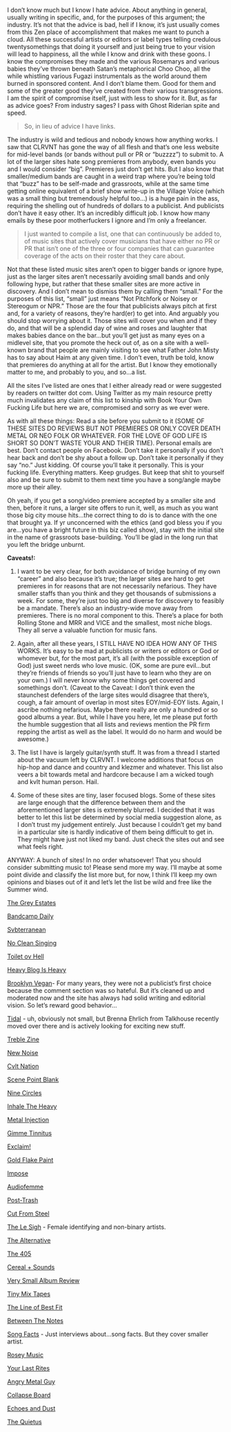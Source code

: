 I don’t know much but I know I hate advice. About anything in general, usually writing in specific, and, for the purposes of this argument; the industry. It’s not that the advice is bad, hell if I know, it’s just usually comes from this Zen place of accomplishment that makes me want to punch a cloud. All these successful artists or editors or label types telling credulous twentysomethings that doing it yourself and just being true to your vision will lead to happiness, all the while I know and drink with these goons. I know the compromises they made and the various Rosemarys and various babies they’ve thrown beneath Satan’s metaphorical Choo Choo, all the while whistling various Fugazi instrumentals as the world around them burned in sponsored content. And I don’t blame them. Good for them and some of the greater good they’ve created from their various transgressions. I am the spirit of compromise itself, just with less to show for it. But, as far as advice goes? From industry sages? I pass with Ghost Riderian spite and speed. 

>So, in lieu of advice I have links. 

The industry is wild and tedious and nobody knows how anything works. I saw that CLRVNT has gone the way of all flesh and that’s one less website for mid-level bands (or bands without pull or PR or “buzzzz”) to submit to. A lot of the larger sites hate song premieres from anybody, even bands you and I would consider “big”. Premieres just don’t get hits. But I also know that smaller/medium bands are caught in a weird trap where you’re being told that “buzz” has to be self-made and grassroots, while at the same time getting online equivalent of a brief show write-up in the Village Voice (which was a small thing but tremendously helpful too…) is a huge pain in the ass, requiring the shelling out of hundreds of dollars to a publicist. And publicists don’t have it easy other. It’s an incredibly difficult job. I know how many emails by these poor motherfuckers I ignore and I’m only a freelancer. 

>I just wanted to compile a list, one that can continuously be added to, of music sites that actively cover musicians that have either no PR or PR that isn’t one of the three or four companies that can guarantee coverage of the acts on their roster that they care about. 

Not that these listed music sites aren’t open to bigger bands or ignore hype, just as the larger sites aren’t necessarily avoiding small bands and only following hype, but rather that these smaller sites are more active in discovery. And I don’t mean to dismiss them by calling them “small.” For the purposes of this list, “small” just means “Not Pitchfork or Noisey or Stereogum or NPR.” Those are the four that publicists always pitch at first and, for a variety of reasons, they’re hard(er) to get into. And arguably you should stop worrying about it. Those sites will cover you when and if they do, and that will be a splendid day of wine and roses and laughter that makes babies dance on the bar…but you’ll get just as many eyes on a midlevel site, that you promote the heck out of, as on a site with a well-known brand that people are mainly visiting to see what Father John Misty has to say about Haim at any given time. I don’t even, truth be told, know that premieres do anything at all for the artist. But I know they emotionally matter to me, and probably to you, and so…a list.

All the sites I’ve listed are ones that I either already read or were suggested by readers on twitter dot com. Using Twitter as my main resource pretty much invalidates any claim of this list to kinship with Book Your Own Fucking Life but here we are, compromised and sorry as we ever were. 

As with all these things: Read a site before you submit to it (SOME OF THESE SITES DO REVIEWS BUT NOT PREMIERES OR ONLY COVER DEATH METAL OR NEO FOLK OR WHATEVER. FOR THE LOVE OF GOD LIFE IS SHORT SO DON’T WASTE YOUR AND THEIR TIME). Personal emails are best. Don’t contact people on Facebook. Don’t take it personally if you don’t hear back and don’t be shy about a follow up. Don’t take it personally if they say “no.” Just kidding. Of course you’ll take it personally. This is your fucking life. Everything matters. Keep grudges. But keep that shit to yourself also and be sure to submit to them next time you have a song/angle maybe more up their alley.

Oh yeah, if you get a song/video premiere accepted by a smaller site and then, before it runs, a larger site offers to run it, well, as much as you want those big city mouse hits…the correct thing to do is to dance with the one that brought ya. If yr unconcerned with the ethics (and god bless you if you are…you have a bright future in this biz called show), stay with the initial site in the name of grassroots base-building. You’ll be glad in the long run that you left the bridge unburnt. 

**Caveats!:**

1.	I want to be very clear, for both avoidance of bridge burning of my own “career” and also because it’s true; the larger sites are hard to get premieres in for reasons that are not necessarily nefarious. They have smaller staffs than you think and they get thousands of submissions a week. For some, they’re just too big and diverse for discovery to feasibly be a mandate. There’s also an industry-wide move away from premieres. There is no moral component to this. There’s a place for both Rolling Stone and MRR and VICE and the smallest, most niche blogs. They all serve a valuable function for music fans.

2.	Again, after all these years, I STILL HAVE NO IDEA HOW ANY OF THIS WORKS. It’s easy to be mad at publicists or writers or editors or God or whomever but, for the most part, it’s all (with the possible exception of God) just sweet nerds who love music. (OK, some are pure evil…but they’re friends of friends so you’ll just have to learn who they are on your own.) I will never know why some things get covered and somethings don’t. (Caveat to the Caveat: I don’t think even the staunchest defenders of the large sites would disagree that there’s, cough, a fair amount of overlap in most sites EOY/mid-EOY lists. Again, I ascribe nothing nefarious. Maybe there really are only a hundred or so good albums a year. But, while I have you here, let me please put forth the humble suggestion that all lists and reviews mention the PR firm repping the artist as well as the label. It would do no harm and would be awesome.)

3.	The list I have is largely guitar/synth stuff. It was from a thread I started about the vacuum left by CLRVNT. I welcome additions that focus on hip-hop and dance and country and klezmer and whatever. This list also veers a bit towards metal and hardcore because I am a wicked tough and kvlt human person. Hail. 

4.	Some of these sites are tiny, laser focused blogs. Some of these sites are large enough that the difference between them and the aforementioned larger sites is extremely blurred. I decided that it was better to let this list be determined by social media suggestion alone, as I don’t trust my judgement entirely. Just because I couldn’t get my band in a particular site is hardly indicative of them being difficult to get in. They might have just not liked my band. Just check the sites out and see what feels right.

ANYWAY: A bunch of sites! In no order whatsoever! That you should consider submitting music to! 
Please send more my way. I’ll maybe at some point divide and classify the list more but, for now, I think I’ll keep my own opinions and biases out of it and let’s let the list be wild and free like the Summer wind. 

[The Grey Estates](http://www.thegreyestates.com/)

[Bandcamp Daily](https://daily.bandcamp.com/)

[Svbterranean](https://svbterranean.net/)

[No Clean Singing](http://www.nocleansinging.com/)

[Toilet ov Hell](http://www.toiletovhell.com/)

[Heavy Blog Is Heavy](http://www.heavyblogisheavy.com/)

[Brooklyn Vegan](http://www.brooklynvegan.com/)- For many years, they were not a publicist’s first choice because the comment section was so hateful. But it’s cleaned up and moderated now and the site has always had solid writing and editorial vision. So let’s reward good behavior… 

[Tidal](mailto:behrlich@tidal.com) - uh, obviously not small, but Brenna Ehrlich from Talkhouse recently moved over there and is actively looking for exciting new stuff. 

[Treble Zine](http://www.treblezine.com/)

[New Noise](http://newnoisemagazine.com/)

[Cvlt Nation](http://www.cvltnation.com/)

[Scene Point Blank](https://www.scenepointblank.com/) 

[Nine Circles](https://ninecircles.co/) 

[Inhale The Heavy](http://www.inhaletheheavy.com/) 

[Metal Injection](http://www.metalinjection.net/) 

[Gimme Tinnitus](http://gimmetinnitus.com/) 

[Exclaim!](http://exclaim.ca/) 

[Gold Flake Paint](http://www.goldflakepaint.co.uk/) 

[Impose](http://www.imposemagazine.com/) 

[Audiofemme](http://www.audiofemme.com/) 

[Post-Trash](http://post-trash.com/) 

[Cut From Steel](http://cutfromsteel.com/) 

[The Le Sigh](http://www.thelesigh.com/) - Female identifying and non-binary artists. 

[The Alternative](http://www.getalternative.com/) 

[The 405](https://www.thefourohfive.com/) 

[Cereal + Sounds](http://www.cerealandsounds.com/)

[Very Small Album Review](https://www.instagram.com/smallalbums/) 

[Tiny Mix Tapes](https://www.tinymixtapes.com/)

[The Line of Best Fit](https://www.thelineofbestfit.com/) 

[Between The Notes](https://betweenthenotes.blog/) 

[Song Facts](http://www.songfacts.com/) - Just interviews about…song facts. But they cover smaller artist. 

[Rosey Music](http://roseymusic.com/) 

[Your Last Rites](http://yourlastrites.com/) 

[Angry Metal Guy](http://www.angrymetalguy.com/) 

[Collapse Board](http://www.collapseboard.com/) 

[Echoes and Dust](http://echoesanddust.com/) 

[The Quietus](http://thequietus.com/) 
